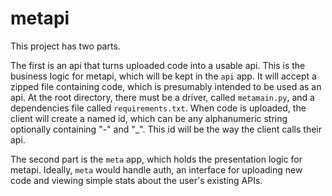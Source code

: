# metapi

This project has two parts.

The first is an api that turns uploaded code into a usable api. This is the business logic for metapi, which will be kept in the `api` app. It will accept a zipped file containing code, which is presumably intended to be used as an api. At the root directory, there must be a driver, called `metamain.py`, and a dependencies file called `requirements.txt`. When code is uploaded, the client will create a named id, which can be any alphanumeric string optionally containing "-" and "\_". This id will be the way the client calls their api.

The second part is the `meta` app, which holds the presentation logic for metapi. Ideally, `meta` would handle auth, an interface for uploading new code and viewing simple stats about the user's existing APIs.
